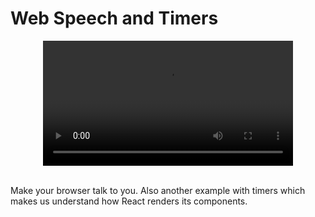 # Web Speech and Timers

<div align="center" ><video src='https://user-images.githubusercontent.com/18037904/145698925-0278992f-5386-43a5-9fa6-4fd30dc168fa.mp4' width="400"/></div>

<br>

Make your browser talk to you. Also another example with timers which makes us understand how React renders its components.
